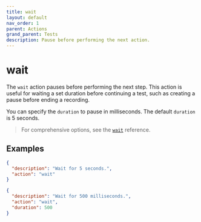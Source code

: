 ```yaml
---
title: wait
layout: default
nav_order: 1
parent: Actions
grand_parent: Tests
description: Pause before performing the next action.
---
```


# wait

The `wait` action pauses before performing the next step. This action is useful for waiting a set duration before continuing a test, such as creating a pause before ending a recording.

You can specify the `duration` to pause in milliseconds. The default `duration` is 5 seconds.

> For comprehensive options, see the [`wait`](/docs/references/schemas/wait) reference.

## Examples

```json
{
  "description": "Wait for 5 seconds.",
  "action": "wait"
}
```

```json
{
  "description": "Wait for 500 milliseconds.",
  "action": "wait",
  "duration": 500
}
```
